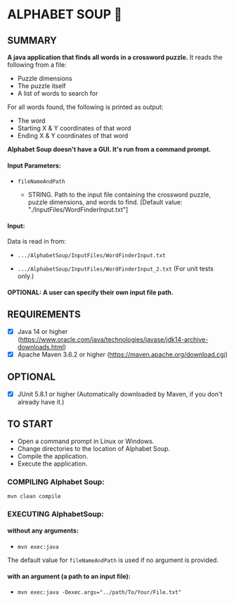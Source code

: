 # ALPHABET SOUP  :spaghetti:

<p>

SUMMARY
-------
**A java application that finds all words in a crossword puzzle.** It reads the following from a file:

 - Puzzle dimensions 
 - The puzzle itself
 - A list of words to search for

For all words found, the following is printed as output:

 - The word
 - Starting X & Y coordinates of that word
 - Ending X & Y coordinates of that word

**Alphabet Soup doesn't have a GUI. It's run from a command prompt.**

####  Input Parameters: 
 -  ``fileNameAndPath``  

    - STRING. Path to the input file containing the crossword puzzle, puzzle dimensions, and words to find. [Default value: "./InputFiles/WordFinderInput.txt"]  

####  Input:

Data is read in from:

- ``.../AlphabetSoup/InputFiles/WordFinderInput.txt``

- ``.../AlphabetSoup/InputFiles/WordFinderInput_2.txt`` (For unit tests only.)

#### OPTIONAL: A user can specify their own input file path.
</p>

<p>

REQUIREMENTS
------------
- [x] Java 14 or higher 
(https://www.oracle.com/java/technologies/javase/jdk14-archive-downloads.html)
- [x] Apache Maven 3.6.2 or higher
(https://maven.apache.org/download.cgi)

OPTIONAL
--------
- [x] JUnit 5.8.1 or higher (Automatically downloaded by Maven, if you don't already have it.)
</p>


<p>

TO START
--------
 - Open a command prompt in Linux or Windows.
 - Change directories to the location of Alphabet Soup.
 - Compile the application.
 - Execute the application.

### COMPILING Alphabet Soup:
`` mvn clean compile ``


### EXECUTING AlphabetSoup:
#### without any arguments:
 - ``mvn exec:java ``

The default value for ``fileNameAndPath`` is used if no argument is provided.


#### with an argument (a path to an input file):
 - ``mvn exec:java -Dexec.args="../path/To/Your/File.txt" ``

</p>
